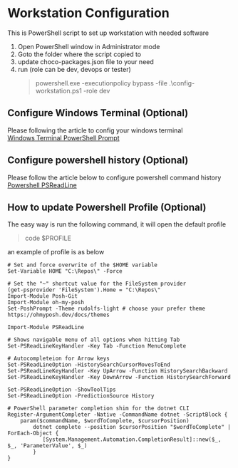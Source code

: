 # Workstation Configuration
This is PowerShell script to set up workstation with needed software
1. Open PowerShell window in Administrator mode
1. Goto the folder where the script copied to
1. update choco-packages.json file to your need
1. run (role can be dev, devops or tester)
    > powershell.exe -executionpolicy bypass -file .\config-workstation.ps1 -role dev
## Configure Windows Terminal (Optional)
Please following the article to config your windows terminal <br>
[Windows Terminal PowerShell Prompt](https://www.hanselman.com/blog/my-ultimate-powershell-prompt-with-oh-my-posh-and-the-windows-terminal)
## Configure powershell history (Optional)
Please follow the article below to configure powershell command history <br/>
[Powershell PSReadLine](https://www.hanselman.com/blog/you-should-be-customizing-your-powershell-prompt-with-psreadline)

## How to update Powershell Profile (Optional)
The easy way is run the following command, it will open the default profile
> code $PROFILE

an example of profile is as below

```
# Set and force overwrite of the $HOME variable
Set-Variable HOME "C:\Repos\" -Force

# Set the "~" shortcut value for the FileSystem provider
(get-psprovider 'FileSystem').Home = "C:\Repos\"
Import-Module Posh-Git
Import-Module oh-my-posh
Set-PoshPrompt -Theme rudolfs-light # choose your prefer theme https://ohmyposh.dev/docs/themes

Import-Module PSReadLine

# Shows navigable menu of all options when hitting Tab
Set-PSReadLineKeyHandler -Key Tab -Function MenuComplete

# Autocompleteion for Arrow keys
Set-PSReadLineOption -HistorySearchCursorMovesToEnd
Set-PSReadLineKeyHandler -Key UpArrow -Function HistorySearchBackward
Set-PSReadLineKeyHandler -Key DownArrow -Function HistorySearchForward

Set-PSReadLineOption -ShowToolTips
Set-PSReadLineOption -PredictionSource History

# PowerShell parameter completion shim for the dotnet CLI
Register-ArgumentCompleter -Native -CommandName dotnet -ScriptBlock {
    param($commandName, $wordToComplete, $cursorPosition)
        dotnet complete --position $cursorPosition "$wordToComplete" | ForEach-Object {
           [System.Management.Automation.CompletionResult]::new($_, $_, 'ParameterValue', $_)
        }
}

```